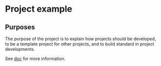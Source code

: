 # Project example

## Purposes

The purpose of the project is to explain how projects should be developed, to
be a template project for other projects, and to build standard in project
developments.

See [doc](doc/) for more information.

